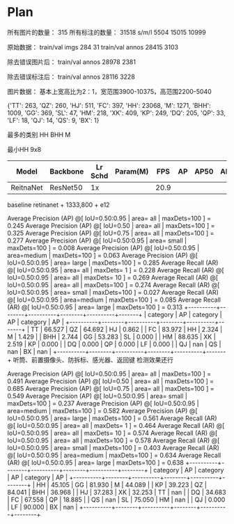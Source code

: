 # Plan

所有图片的数量： 315
所有标注的数量： 31518
s/m/l 5504 15015 10999

原始数据：
train/val imgs 284 31 
train/val annos 28415 3103

除去错误图片后：
train/val annos 28978 2381

除去错误标注后：
train/val annos 28116 3228

图片数据：
基本上宽高比为2：1，宽范围3900-10375，高范围2200-5040

{'TT': 263, 'QZ': 260, 'HJ': 511, 'FC': 397, 'HH': 23068, 'M': 1271, 'BHH': 1009, 'GG': 369, 'SL': 47, 'HM': 218, 'XK': 409, 'KP': 249, 'DQ': 205, 'QP': 33, 'LF': 18, 'QJ': 14, 'QS': 9, 'BX': 1}

最多的类别 HH BHH M

最小HH 9x8


| Model | Backbone | Lr Schd | Param(M) | FPS | AP | AP50 | AP75 | APs | APm | APl | Score | 
| --- | --- | --- | --- | --- | --- | --- | --- | --- | --- | --- | --- |
| ReitnaNet | ResNet50 | 1x | | 20.9 | 


baseline retinanet + 1333,800 + e12

 Average Precision  (AP) @[ IoU=0.50:0.95 | area=   all | maxDets=100 ] = 0.245
 Average Precision  (AP) @[ IoU=0.50      | area=   all | maxDets=100 ] = 0.325
 Average Precision  (AP) @[ IoU=0.75      | area=   all | maxDets=100 ] = 0.277
 Average Precision  (AP) @[ IoU=0.50:0.95 | area= small | maxDets=100 ] = 0.008
 Average Precision  (AP) @[ IoU=0.50:0.95 | area=medium | maxDets=100 ] = 0.063
 Average Precision  (AP) @[ IoU=0.50:0.95 | area= large | maxDets=100 ] = 0.285
 Average Recall     (AR) @[ IoU=0.50:0.95 | area=   all | maxDets=  1 ] = 0.228
 Average Recall     (AR) @[ IoU=0.50:0.95 | area=   all | maxDets= 10 ] = 0.269
 Average Recall     (AR) @[ IoU=0.50:0.95 | area=   all | maxDets=100 ] = 0.274
 Average Recall     (AR) @[ IoU=0.50:0.95 | area= small | maxDets=100 ] = 0.027
 Average Recall     (AR) @[ IoU=0.50:0.95 | area=medium | maxDets=100 ] = 0.085
 Average Recall     (AR) @[ IoU=0.50:0.95 | area= large | maxDets=100 ] = 0.313
+----------+--------+----------+--------+----------+-------+
| category | AP     | category | AP     | category | AP    |
+----------+--------+----------+--------+----------+-------+
| TT       | 66.527 | QZ       | 64.692 | HJ       | 0.862 |
| FC       | 83.972 | HH       | 2.324  | M        | 1.429 |
| BHH      | 2.744  | GG       | 53.283 | SL       | 0.000 |
| HM       | 88.635 | XK       | 2.519  | KP       | 0.000 |
| DQ       | 0.000  | QP       | 0.000  | LF       | 0.000 |
| QJ       | nan    | QS       | nan    | BX       | nan   |
+----------+--------+----------+--------+----------+-------+
听筒、前置摄像头、防拆标、感光器、返回键 检测效果还行

 Average Precision  (AP) @[ IoU=0.50:0.95 | area=   all | maxDets=100 ] = 0.491
 Average Precision  (AP) @[ IoU=0.50      | area=   all | maxDets=100 ] = 0.685
 Average Precision  (AP) @[ IoU=0.75      | area=   all | maxDets=100 ] = 0.549
 Average Precision  (AP) @[ IoU=0.50:0.95 | area= small | maxDets=100 ] = 0.237
 Average Precision  (AP) @[ IoU=0.50:0.95 | area=medium | maxDets=100 ] = 0.582
 Average Precision  (AP) @[ IoU=0.50:0.95 | area= large | maxDets=100 ] = 0.561
 Average Recall     (AR) @[ IoU=0.50:0.95 | area=   all | maxDets=  1 ] = 0.464
 Average Recall     (AR) @[ IoU=0.50:0.95 | area=   all | maxDets= 10 ] = 0.574
 Average Recall     (AR) @[ IoU=0.50:0.95 | area=   all | maxDets=100 ] = 0.578
 Average Recall     (AR) @[ IoU=0.50:0.95 | area= small | maxDets=100 ] = 0.403
 Average Recall     (AR) @[ IoU=0.50:0.95 | area=medium | maxDets=100 ] = 0.634
 Average Recall     (AR) @[ IoU=0.50:0.95 | area= large | maxDets=100 ] = 0.638
+----------+--------+----------+--------+----------+--------+
| category | AP     | category | AP     | category | AP     |
+----------+--------+----------+--------+----------+--------+
| HH       | 45.105 | GG       | 81.930 | M        | 44.089 |
| KP       | 39.223 | QZ       | 84.041 | BHH      | 36.968 |
| HJ       | 37.283 | XK       | 32.253 | TT       | nan    |
| DQ       | 34.683 | FC       | 67.558 | QP       | 18.885 |
| QS       | nan    | SL       | 75.050 | HM       | nan    |
| QJ       | 0.000  | LF       | 90.000 | BX       | nan    |
+----------+--------+----------+--------+----------+--------+

